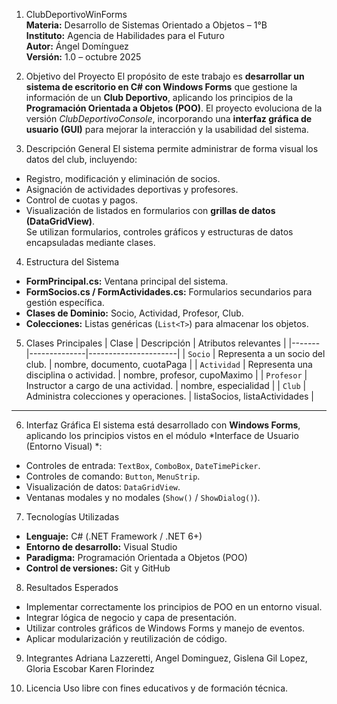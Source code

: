 1.	ClubDeportivoWinForms  
**Materia:** Desarrollo de Sistemas Orientado a Objetos – 1°B  
**Instituto:** Agencia de Habilidades para el Futuro  
**Autor:** Ángel Domínguez  
**Versión:** 1.0 – octubre 2025  

2.	Objetivo del Proyecto
El propósito de este trabajo es **desarrollar un sistema de escritorio en C# con Windows Forms** que gestione la información de un **Club Deportivo**, aplicando los principios de la **Programación Orientada a Objetos (POO)**.
El proyecto evoluciona de la versión *ClubDeportivoConsole*, incorporando una **interfaz gráfica de usuario (GUI)** para mejorar la interacción y la usabilidad del sistema.

3.	Descripción General
El sistema permite administrar de forma visual los datos del club, incluyendo:
- Registro, modificación y eliminación de socios.  
- Asignación de actividades deportivas y profesores.  
- Control de cuotas y pagos.  
- Visualización de listados en formularios con **grillas de datos (DataGridView)**.  
Se utilizan formularios, controles gráficos y estructuras de datos encapsuladas mediante clases.

4.	Estructura del Sistema
- **FormPrincipal.cs:** Ventana principal del sistema.  
- **FormSocios.cs / FormActividades.cs:** Formularios secundarios para gestión específica.  
- **Clases de Dominio:** Socio, Actividad, Profesor, Club.  
- **Colecciones:** Listas genéricas (`List<T>`) para almacenar los objetos.

5.	Clases Principales
| Clase | Descripción | Atributos relevantes |
|-------|--------------|----------------------|
| `Socio` | Representa a un socio del club. | nombre, documento, cuotaPaga |
| `Actividad` | Representa una disciplina o actividad. | nombre, profesor, cupoMaximo |
| `Profesor` | Instructor a cargo de una actividad. | nombre, especialidad |
| `Club` | Administra colecciones y operaciones. | listaSocios, listaActividades |

---

6.	Interfaz Gráfica
El sistema está desarrollado con **Windows Forms**, aplicando los principios vistos en el módulo *Interface de Usuario (Entorno Visual) *:
- Controles de entrada: `TextBox`, `ComboBox`, `DateTimePicker`.  
- Controles de comando: `Button`, `MenuStrip`.  
- Visualización de datos: `DataGridView`.  
- Ventanas modales y no modales (`Show()` / `ShowDialog()`).

7. Tecnologías Utilizadas
- **Lenguaje:** C# (.NET Framework / .NET 6+)  
- **Entorno de desarrollo:** Visual Studio  
- **Paradigma:** Programación Orientada a Objetos (POO)  
- **Control de versiones:** Git y GitHub  

8. Resultados Esperados
- Implementar correctamente los principios de POO en un entorno visual.  
- Integrar lógica de negocio y capa de presentación.  
- Utilizar controles gráficos de Windows Forms y manejo de eventos.  
- Aplicar modularización y reutilización de código.  

9.  Integrantes
Adriana Lazzeretti, Angel Dominguez, Gislena Gil Lopez, Gloria Escobar Karen Florindez

10. Licencia
Uso libre con fines educativos y de formación técnica.  

